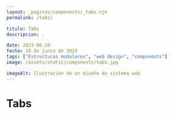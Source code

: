 ```yaml
---
layout: _paginas/components/_tabs.njk
permalink: /tabs/

titulo: Tabs
descripcion: .

date: 2023-06-19
fecha: 19 de junio de 2023
tags: ["Estructuras modulares", "web design", "components"]
image: /assets/static/components/tabs.jpg

imageAlt: Ilustración de un diseño de sistema web
---
```


# Tabs
